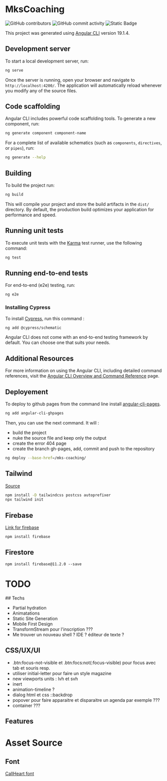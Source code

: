 # MksCoaching

![GitHub contributors](https://img.shields.io/github/contributors/tony-nguyen1/mks-coaching)
![GitHub commit activity](https://img.shields.io/github/commit-activity/w/tony-nguyen1/mks-coaching)
![Static Badge](https://img.shields.io/badge/Angular-v19-red?style=for-the-badge&logo=angular&logoColor=red)





This project was generated using [Angular CLI](https://github.com/angular/angular-cli) version 19.1.4.

## Development server

To start a local development server, run:

```bash
ng serve
```

Once the server is running, open your browser and navigate to `http://localhost:4200/`. The application will automatically reload whenever you modify any of the source files.

## Code scaffolding

Angular CLI includes powerful code scaffolding tools. To generate a new component, run:

```bash
ng generate component component-name
```

For a complete list of available schematics (such as `components`, `directives`, or `pipes`), run:

```bash
ng generate --help
```

## Building

To build the project run:

```bash
ng build
```

This will compile your project and store the build artifacts in the `dist/` directory. By default, the production build optimizes your application for performance and speed.

## Running unit tests

To execute unit tests with the [Karma](https://karma-runner.github.io) test runner, use the following command:

```bash
ng test
```

## Running end-to-end tests

For end-to-end (e2e) testing, run:

```bash
ng e2e
```

### Installing Cypress

To install [Cypress](https://docs.cypress.io/app/end-to-end-testing/writing-your-first-end-to-end-test), run this command :

```bash
ng add @cypress/schematic
```

Angular CLI does not come with an end-to-end testing framework by default. You can choose one that suits your needs.

## Additional Resources

For more information on using the Angular CLI, including detailed command references, visit the [Angular CLI Overview and Command Reference](https://angular.dev/tools/cli) page.


## Deployement

To deploy to github pages from the command line install [angular-cli-pages](https://www.npmjs.com/package/angular-cli-ghpages).

```bash
ng add angular-cli-ghpages
```

Then, you can use the next command. It will : 
- build the project
- nuke the source file and keep only the output
- create the error 404 page
- create the branch gh-pages, add, commit and push to the repository

```bash
ng deploy --base-href=/mks-coaching/
```

## Tailwind

[Source](https://angular.fr/technical/tailwind)

```bash
npm install -D tailwindcss postcss autoprefixer
npx tailwind init
```

## Firebase 

[Link for firebase](https://firebase.google.com/docs/web/setup?authuser=0&hl=fr)

```bash
npm install firebase
```

## Firestore

```
npm install firebase@11.2.0 --save
```

# TODO

## Techs

- Partial hydration
- Animatations
- Static Site Generation
- Mobile First Design
- TransformStream pour l'inscription ???
- Me trouver un nouveau shell ? IDE ? éditeur de texte ?

## CSS/UX/UI

- .btn:focus-not-visible et .btn:focs:not(:focus-visible) pour focus avec tab et souris resp.
- utiliser initial-letter pour faire un style magazine
- new viewports units : lvh et svh
- inert
- animation-timeline ?
- dialog html et css ::backdrop
- popover pour faire apparaitre et disparaitre un agenda par exemple ???
- container ???

## Features


# Asset Source 

## Font

[CallHeart font](https://www.fontspace.com/callheart-font-f108820)